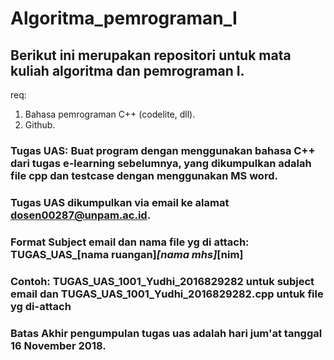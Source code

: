 # Algoritma_pemrograman_I

## Berikut ini merupakan repositori untuk mata kuliah algoritma dan pemrograman I.

req:
1. Bahasa pemrograman C++ (codelite, dll).
2. Github.

### Tugas UAS: Buat program dengan menggunakan bahasa C++ dari tugas e-learning sebelumnya, yang dikumpulkan adalah file cpp dan testcase dengan menggunakan MS word. 
### Tugas UAS dikumpulkan via email ke alamat dosen00287@unpam.ac.id.
### Format Subject email dan nama file yg di attach: TUGAS_UAS_[nama ruangan]_[nama mhs]_[nim]
### Contoh: TUGAS_UAS_1001_Yudhi_2016829282 untuk subject email dan TUGAS_UAS_1001_Yudhi_2016829282.cpp untuk file yg di-attach
### Batas Akhir pengumpulan tugas uas adalah hari jum'at tanggal 16 November 2018.

